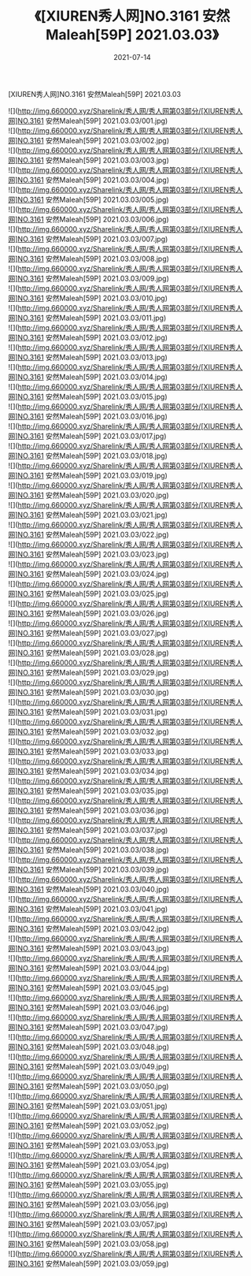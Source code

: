 ﻿---
layout: post
title:  《[XIUREN秀人网]NO.3161 安然Maleah[59P] 2021.03.03》
date:   2021-07-14
img: http://img.660000.xyz/Sharelink/秀人网/秀人网第03部分/[XIUREN秀人网]NO.3161 安然Maleah[59P] 2021.03.03/000.jpg
categories: [美女, 清纯, 唯美]
---

[XIUREN秀人网]NO.3161 安然Maleah[59P] 2021.03.03

  ![](http://img.660000.xyz/Sharelink/秀人网/秀人网第03部分/[XIUREN秀人网]NO.3161 安然Maleah[59P] 2021.03.03/001.jpg) <br> ![](http://img.660000.xyz/Sharelink/秀人网/秀人网第03部分/[XIUREN秀人网]NO.3161 安然Maleah[59P] 2021.03.03/002.jpg) <br> ![](http://img.660000.xyz/Sharelink/秀人网/秀人网第03部分/[XIUREN秀人网]NO.3161 安然Maleah[59P] 2021.03.03/003.jpg) <br> ![](http://img.660000.xyz/Sharelink/秀人网/秀人网第03部分/[XIUREN秀人网]NO.3161 安然Maleah[59P] 2021.03.03/004.jpg) <br> ![](http://img.660000.xyz/Sharelink/秀人网/秀人网第03部分/[XIUREN秀人网]NO.3161 安然Maleah[59P] 2021.03.03/005.jpg) <br> ![](http://img.660000.xyz/Sharelink/秀人网/秀人网第03部分/[XIUREN秀人网]NO.3161 安然Maleah[59P] 2021.03.03/006.jpg) <br> ![](http://img.660000.xyz/Sharelink/秀人网/秀人网第03部分/[XIUREN秀人网]NO.3161 安然Maleah[59P] 2021.03.03/007.jpg) <br> ![](http://img.660000.xyz/Sharelink/秀人网/秀人网第03部分/[XIUREN秀人网]NO.3161 安然Maleah[59P] 2021.03.03/008.jpg) <br> ![](http://img.660000.xyz/Sharelink/秀人网/秀人网第03部分/[XIUREN秀人网]NO.3161 安然Maleah[59P] 2021.03.03/009.jpg) <br> ![](http://img.660000.xyz/Sharelink/秀人网/秀人网第03部分/[XIUREN秀人网]NO.3161 安然Maleah[59P] 2021.03.03/010.jpg) <br> ![](http://img.660000.xyz/Sharelink/秀人网/秀人网第03部分/[XIUREN秀人网]NO.3161 安然Maleah[59P] 2021.03.03/011.jpg) <br> ![](http://img.660000.xyz/Sharelink/秀人网/秀人网第03部分/[XIUREN秀人网]NO.3161 安然Maleah[59P] 2021.03.03/012.jpg) <br> ![](http://img.660000.xyz/Sharelink/秀人网/秀人网第03部分/[XIUREN秀人网]NO.3161 安然Maleah[59P] 2021.03.03/013.jpg) <br> ![](http://img.660000.xyz/Sharelink/秀人网/秀人网第03部分/[XIUREN秀人网]NO.3161 安然Maleah[59P] 2021.03.03/014.jpg) <br> ![](http://img.660000.xyz/Sharelink/秀人网/秀人网第03部分/[XIUREN秀人网]NO.3161 安然Maleah[59P] 2021.03.03/015.jpg) <br> ![](http://img.660000.xyz/Sharelink/秀人网/秀人网第03部分/[XIUREN秀人网]NO.3161 安然Maleah[59P] 2021.03.03/016.jpg) <br> ![](http://img.660000.xyz/Sharelink/秀人网/秀人网第03部分/[XIUREN秀人网]NO.3161 安然Maleah[59P] 2021.03.03/017.jpg) <br> ![](http://img.660000.xyz/Sharelink/秀人网/秀人网第03部分/[XIUREN秀人网]NO.3161 安然Maleah[59P] 2021.03.03/018.jpg) <br> ![](http://img.660000.xyz/Sharelink/秀人网/秀人网第03部分/[XIUREN秀人网]NO.3161 安然Maleah[59P] 2021.03.03/019.jpg) <br> ![](http://img.660000.xyz/Sharelink/秀人网/秀人网第03部分/[XIUREN秀人网]NO.3161 安然Maleah[59P] 2021.03.03/020.jpg) <br> ![](http://img.660000.xyz/Sharelink/秀人网/秀人网第03部分/[XIUREN秀人网]NO.3161 安然Maleah[59P] 2021.03.03/021.jpg) <br> ![](http://img.660000.xyz/Sharelink/秀人网/秀人网第03部分/[XIUREN秀人网]NO.3161 安然Maleah[59P] 2021.03.03/022.jpg) <br> ![](http://img.660000.xyz/Sharelink/秀人网/秀人网第03部分/[XIUREN秀人网]NO.3161 安然Maleah[59P] 2021.03.03/023.jpg) <br> ![](http://img.660000.xyz/Sharelink/秀人网/秀人网第03部分/[XIUREN秀人网]NO.3161 安然Maleah[59P] 2021.03.03/024.jpg) <br> ![](http://img.660000.xyz/Sharelink/秀人网/秀人网第03部分/[XIUREN秀人网]NO.3161 安然Maleah[59P] 2021.03.03/025.jpg) <br> ![](http://img.660000.xyz/Sharelink/秀人网/秀人网第03部分/[XIUREN秀人网]NO.3161 安然Maleah[59P] 2021.03.03/026.jpg) <br> ![](http://img.660000.xyz/Sharelink/秀人网/秀人网第03部分/[XIUREN秀人网]NO.3161 安然Maleah[59P] 2021.03.03/027.jpg) <br> ![](http://img.660000.xyz/Sharelink/秀人网/秀人网第03部分/[XIUREN秀人网]NO.3161 安然Maleah[59P] 2021.03.03/028.jpg) <br> ![](http://img.660000.xyz/Sharelink/秀人网/秀人网第03部分/[XIUREN秀人网]NO.3161 安然Maleah[59P] 2021.03.03/029.jpg) <br> ![](http://img.660000.xyz/Sharelink/秀人网/秀人网第03部分/[XIUREN秀人网]NO.3161 安然Maleah[59P] 2021.03.03/030.jpg) <br> ![](http://img.660000.xyz/Sharelink/秀人网/秀人网第03部分/[XIUREN秀人网]NO.3161 安然Maleah[59P] 2021.03.03/031.jpg) <br> ![](http://img.660000.xyz/Sharelink/秀人网/秀人网第03部分/[XIUREN秀人网]NO.3161 安然Maleah[59P] 2021.03.03/032.jpg) <br> ![](http://img.660000.xyz/Sharelink/秀人网/秀人网第03部分/[XIUREN秀人网]NO.3161 安然Maleah[59P] 2021.03.03/033.jpg) <br> ![](http://img.660000.xyz/Sharelink/秀人网/秀人网第03部分/[XIUREN秀人网]NO.3161 安然Maleah[59P] 2021.03.03/034.jpg) <br> ![](http://img.660000.xyz/Sharelink/秀人网/秀人网第03部分/[XIUREN秀人网]NO.3161 安然Maleah[59P] 2021.03.03/035.jpg) <br> ![](http://img.660000.xyz/Sharelink/秀人网/秀人网第03部分/[XIUREN秀人网]NO.3161 安然Maleah[59P] 2021.03.03/036.jpg) <br> ![](http://img.660000.xyz/Sharelink/秀人网/秀人网第03部分/[XIUREN秀人网]NO.3161 安然Maleah[59P] 2021.03.03/037.jpg) <br> ![](http://img.660000.xyz/Sharelink/秀人网/秀人网第03部分/[XIUREN秀人网]NO.3161 安然Maleah[59P] 2021.03.03/038.jpg) <br> ![](http://img.660000.xyz/Sharelink/秀人网/秀人网第03部分/[XIUREN秀人网]NO.3161 安然Maleah[59P] 2021.03.03/039.jpg) <br> ![](http://img.660000.xyz/Sharelink/秀人网/秀人网第03部分/[XIUREN秀人网]NO.3161 安然Maleah[59P] 2021.03.03/040.jpg) <br> ![](http://img.660000.xyz/Sharelink/秀人网/秀人网第03部分/[XIUREN秀人网]NO.3161 安然Maleah[59P] 2021.03.03/041.jpg) <br> ![](http://img.660000.xyz/Sharelink/秀人网/秀人网第03部分/[XIUREN秀人网]NO.3161 安然Maleah[59P] 2021.03.03/042.jpg) <br> ![](http://img.660000.xyz/Sharelink/秀人网/秀人网第03部分/[XIUREN秀人网]NO.3161 安然Maleah[59P] 2021.03.03/043.jpg) <br> ![](http://img.660000.xyz/Sharelink/秀人网/秀人网第03部分/[XIUREN秀人网]NO.3161 安然Maleah[59P] 2021.03.03/044.jpg) <br> ![](http://img.660000.xyz/Sharelink/秀人网/秀人网第03部分/[XIUREN秀人网]NO.3161 安然Maleah[59P] 2021.03.03/045.jpg) <br> ![](http://img.660000.xyz/Sharelink/秀人网/秀人网第03部分/[XIUREN秀人网]NO.3161 安然Maleah[59P] 2021.03.03/046.jpg) <br> ![](http://img.660000.xyz/Sharelink/秀人网/秀人网第03部分/[XIUREN秀人网]NO.3161 安然Maleah[59P] 2021.03.03/047.jpg) <br> ![](http://img.660000.xyz/Sharelink/秀人网/秀人网第03部分/[XIUREN秀人网]NO.3161 安然Maleah[59P] 2021.03.03/048.jpg) <br> ![](http://img.660000.xyz/Sharelink/秀人网/秀人网第03部分/[XIUREN秀人网]NO.3161 安然Maleah[59P] 2021.03.03/049.jpg) <br> ![](http://img.660000.xyz/Sharelink/秀人网/秀人网第03部分/[XIUREN秀人网]NO.3161 安然Maleah[59P] 2021.03.03/050.jpg) <br> ![](http://img.660000.xyz/Sharelink/秀人网/秀人网第03部分/[XIUREN秀人网]NO.3161 安然Maleah[59P] 2021.03.03/051.jpg) <br> ![](http://img.660000.xyz/Sharelink/秀人网/秀人网第03部分/[XIUREN秀人网]NO.3161 安然Maleah[59P] 2021.03.03/052.jpg) <br> ![](http://img.660000.xyz/Sharelink/秀人网/秀人网第03部分/[XIUREN秀人网]NO.3161 安然Maleah[59P] 2021.03.03/053.jpg) <br> ![](http://img.660000.xyz/Sharelink/秀人网/秀人网第03部分/[XIUREN秀人网]NO.3161 安然Maleah[59P] 2021.03.03/054.jpg) <br> ![](http://img.660000.xyz/Sharelink/秀人网/秀人网第03部分/[XIUREN秀人网]NO.3161 安然Maleah[59P] 2021.03.03/055.jpg) <br> ![](http://img.660000.xyz/Sharelink/秀人网/秀人网第03部分/[XIUREN秀人网]NO.3161 安然Maleah[59P] 2021.03.03/056.jpg) <br> ![](http://img.660000.xyz/Sharelink/秀人网/秀人网第03部分/[XIUREN秀人网]NO.3161 安然Maleah[59P] 2021.03.03/057.jpg) <br> ![](http://img.660000.xyz/Sharelink/秀人网/秀人网第03部分/[XIUREN秀人网]NO.3161 安然Maleah[59P] 2021.03.03/058.jpg) <br> ![](http://img.660000.xyz/Sharelink/秀人网/秀人网第03部分/[XIUREN秀人网]NO.3161 安然Maleah[59P] 2021.03.03/059.jpg) <br>